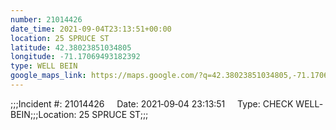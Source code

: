 ```yaml
---
number: 21014426
date_time: 2021-09-04T23:13:51+00:00
location: 25 SPRUCE ST
latitude: 42.38023851034805
longitude: -71.17069493182392
type: WELL BEIN
google_maps_link: https://maps.google.com/?q=42.38023851034805,-71.17069493182392
---
```


;;;Incident #: 21014426     Date: 2021‐09‐04 23:13:51     Type: CHECK WELL‐BEIN;;;Location: 25 SPRUCE ST;;;
